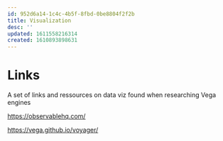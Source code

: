 ```yaml
---
id: 952d6a14-1c4c-4b5f-8fbd-0be8804f2f2b
title: Visualization
desc: ''
updated: 1611558216314
created: 1610893898631
---
```


# Links

A set of links and ressources on data viz found when researching Vega engines

https://observablehq.com/

https://vega.github.io/voyager/
